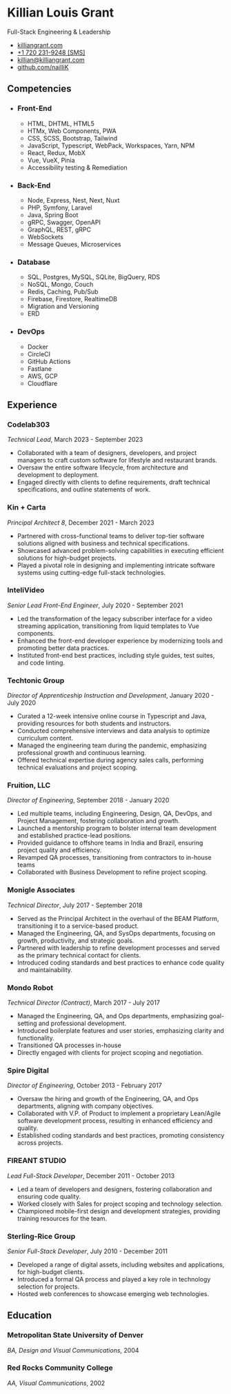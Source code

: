 # Killian Louis Grant

Full-Stack Engineering & Leadership

- [killiangrant.com](https://www.killiangrant.com)
- [+1 720 231-9248 [SMS]](sms:+17202319248)
- [killian@killiangrant.com](mailto:killian@killiangrant.com)
- [github.com/nailliK](https://www.github.com/nailliK)

## Competencies

- ### Front-End
  - HTML, DHTML, HTML5
  - HTMx, Web Components, PWA
  - CSS, SCSS, Bootstrap, Tailwind
  - JavaScript, Typescript, WebPack, Workspaces, Yarn, NPM
  - React, Redux, MobX
  - Vue, VueX, Pinia
  - Accessibility testing & Remediation
- ### Back-End
  - Node, Express, Nest, Next, Nuxt
  - PHP, Symfony, Laravel
  - Java, Spring Boot
  - gRPC, Swagger, OpenAPI
  - GraphQL, REST, gRPC
  - WebSockets
  - Message Queues, Microservices
- ### Database
  - SQL, Postgres, MySQL, SQLite, BigQuery, RDS
  - NoSQL, Mongo, Couch
  - Redis, Caching, Pub/Sub
  - Firebase, Firestore, RealtimeDB
  - Migration and Versioning
  - ERD
- ### DevOps
  - Docker
  - CircleCI
  - GitHub Actions
  - Fastlane
  - AWS, GCP
  - Cloudflare

## Experience

### Codelab303

_Technical Lead_, March 2023 - September 2023

- Collaborated with a team of designers, developers, and project managers to craft custom software for lifestyle and
  restaurant brands.
- Oversaw the entire software lifecycle, from architecture and development to deployment.
- Engaged directly with clients to define requirements, draft technical specifications, and outline statements of work.

### Kin + Carta

_Principal Architect 8_, December 2021 - March 2023

- Partnered with cross-functional teams to deliver top-tier software solutions aligned with business and technical
  specifications.
- Showcased advanced problem-solving capabilities in executing efficient solutions for high-budget projects.
- Played a pivotal role in designing and implementing intricate software systems using cutting-edge full-stack
  technologies.

### InteliVideo

_Senior Lead Front-End Engineer_, July 2020 - September 2021

- Led the transformation of the legacy subscriber interface for a video streaming application, transitioning from liquid
  templates to Vue components.
- Enhanced the front-end developer experience by modernizing tools and promoting better data practices.
- Instituted front-end best practices, including style guides, test suites, and code linting.

### Techtonic Group

_Director of Apprenticeship Instruction and Development_, January 2020 - July 2020

- Curated a 12-week intensive online course in Typescript and Java, providing resources for both students and
  instructors.
- Conducted comprehensive interviews and data analysis to optimize curriculum content.
- Managed the engineering team during the pandemic, emphasizing professional growth and continuous learning.
- Offered technical expertise during agency sales calls, performing technical evaluations and project scoping.

### Fruition, LLC

_Director of Engineering_, September 2018 - January 2020

- Led multiple teams, including Engineering, Design, QA, DevOps, and Project Management, fostering collaboration and
  growth.
- Launched a mentorship program to bolster internal team development and established practice-lead positions.
- Provided guidance to offshore teams in India and Brazil, ensuring project quality and efficiency.
- Revamped QA processes, transitioning from contractors to in-house teams
- Collaborated with Business Development to refine project scoping.

### Monigle Associates

_Technical Director_, July 2017 - September 2018

- Served as the Principal Architect in the overhaul of the BEAM Platform, transitioning it to a service-based product.
- Managed the Engineering, QA, and SysOps departments, focusing on growth, productivity, and strategic goals.
- Partnered with leadership to refine development processes and served as the primary technical contact for clients.
- Introduced coding standards and best practices to enhance code quality and maintainability.

### Mondo Robot

_Technical Director (Contract)_, March 2017 - July 2017

- Managed the Engineering, QA, and Ops departments, emphasizing goal-setting and professional development.
- Introduced boilerplate features and user stories, emphasizing clarity and functionality.
- Transitioned QA processes in-house
- Directly engaged with clients for project scoping and negotiation.

### Spire Digital

_Director of Engineering_, October 2013 - February 2017

- Oversaw the hiring and growth of the Engineering, QA, and Ops departments, aligning with company objectives.
- Collaborated with V.P. of Product to implement a proprietary Lean/Agile software development process, resulting in
  enhanced efficiency and quality.
- Established coding standards and best practices, promoting consistency across projects.

### FIREANT STUDIO

_Lead Full-Stack Developer_, December 2011 - October 2013

- Led a team of developers and designers, fostering collaboration and ensuring code quality.
- Worked closely with Sales for project scoping and technology selection.
- Championed mobile-first design and development strategies, providing training resources for the team.

### Sterling-Rice Group

_Senior Full-Stack Developer_, July 2010 - December 2011

- Developed a range of digital assets, including websites and applications, for high-budget clients.
- Introduced a formal QA process and played a key role in technology selection for projects.
- Hosted web conferences to showcase emerging web technologies.

## Education

### Metropolitan State University of Denver

_BA, Design and Visual Communications_, 2004

### Red Rocks Community College

_AA, Visual Communications_, 2002
